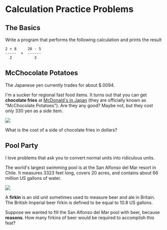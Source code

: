# Calculation Practice Problems

## The Basics

Write a program that performs the following calculation and prints the result

```
2 + 8     20 - 5 
-----  +  ------
  2          3
```

## McChocolate Potatoes

The Japanese yen currently trades for about $.0094.

I'm a sucker for regional fast food items. It turns out that you can get **chocolate fries** at [McDonald's in Japan](https://www.eater.com/2016/1/19/10790586/mcdonalds-chocolate-fries-japan) (they are officially known
as "McChocolate Potatoes"). Are they any good? Maybe not, but they cost only 330 yen as a side item.

![](https://cdn.vox-cdn.com/thumbor/WMJG04bu5nCmDiQ5mh0_chXelTY=/247x0:787x405/1820x1213/filters:focal(247x0:787x405):format(webp)/cdn.vox-cdn.com/uploads/chorus_image/image/48592139/McDonald_s_Chocolate_Fries.0.0.jpg)

What is the cost of a side of chocolate fries in dollars?

## Pool Party

I love problems that ask you to convert normal units into ridiculous units.

The world's largest swimming pool is at the San Alfonso del Mar resort in Chile. It measures 3323 feet long, covers 20 acres, and contains about 66 million US gallons of water.

![](https://twistedsifter.files.wordpress.com/2012/05/san-alfonso-del-mar-aerial-satellite-from-above-algarrobo-chile-5.jpg?w=800)

A **firkin** is an old unit sometimes used to measure beer and ale in Britain. The British Imperial beer firkin is defined to be equal to 10.8 US gallons.

Suppose we wanted to fill the San Alfonso del Mar pool with beer, because **reasons**. How many firkins of beer would be required to accomplish this feat?

